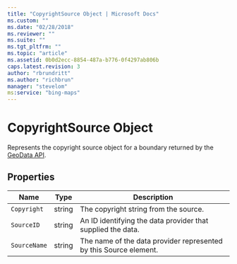 ```yaml
---
title: "CopyrightSource Object | Microsoft Docs"
ms.custom: ""
ms.date: "02/28/2018"
ms.reviewer: ""
ms.suite: ""
ms.tgt_pltfrm: ""
ms.topic: "article"
ms.assetid: 0b0d2ecc-8854-487a-b776-0f4297ab806b
caps.latest.revision: 3
author: "rbrundritt"
ms.author: "richbrun"
manager: "stevelom"
ms:service: "bing-maps"
---
```

# CopyrightSource Object
Represents the copyright source object for a boundary returned by the [GeoData API](../spatial-data-services/geodata-api.md). 

## Properties

Name               | Type              | Description
-------------------|-------------------|------------------------------------------------------------------
`Copyright`        | string            | The copyright string from the source.
`SourceID`         | string            | An ID identifying the data provider that supplied the data.
`SourceName`       | string            | The name of the data provider represented by this Source element.
